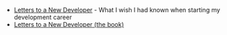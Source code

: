 - [Letters to a New Developer](https://letterstoanewdeveloper.com) - What I wish I had known when starting my development career
- [Letters to a New Developer (the book)](https://letterstoanewdeveloper.com/the-book/)